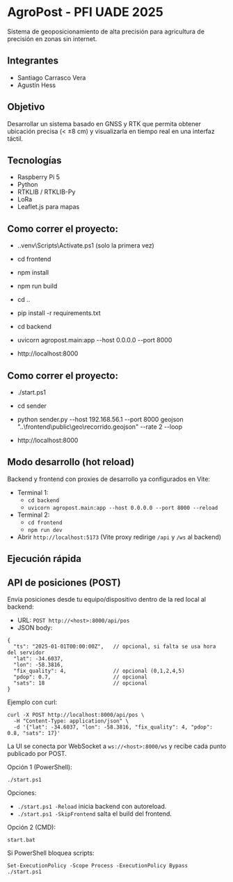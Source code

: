 # AgroPost - PFI UADE 2025
Sistema de geoposicionamiento de alta precisión para agricultura de precisión en zonas sin internet.

## Integrantes
- Santiago Carrasco Vera
- Agustín Hess

## Objetivo
Desarrollar un sistema basado en GNSS y RTK que permita obtener ubicación precisa (< ±8 cm) y visualizarla en tiempo real en una interfaz táctil.

## Tecnologías
- Raspberry Pi 5
- Python
- RTKLIB / RTKLIB-Py
- LoRa
- Leaflet.js para mapas

## Como correr el proyecto:
- .\.venv\Scripts\Activate.ps1  (solo la primera vez)
- cd frontend
- npm install
- npm run build
- cd ..
- pip install -r requirements.txt
- cd backend
- uvicorn agropost.main:app --host 0.0.0.0 --port 8000

- http://localhost:8000

## Como correr el proyecto:
- ./start.ps1
- cd sender
-  python sender.py --host 192.168.56.1 --port 8000 geojson "..\frontend\public\geo\recorrido.geojson" --rate 2 --loop

- http://localhost:8000

## Modo desarrollo (hot reload)

Backend y frontend con proxies de desarrollo ya configurados en Vite:

- Terminal 1:
  - `cd backend`
  - `uvicorn agropost.main:app --host 0.0.0.0 --port 8000 --reload`
- Terminal 2:
  - `cd frontend`
  - `npm run dev`
- Abrir `http://localhost:5173` (Vite proxy redirige `/api` y `/ws` al backend)

## Ejecución rápida

## API de posiciones (POST)

Envía posiciones desde tu equipo/dispositivo dentro de la red local al backend:

- URL: `POST http://<host>:8000/api/pos`
- JSON body:

```
{
  "ts": "2025-01-01T00:00:00Z",   // opcional, si falta se usa hora del servidor
  "lat": -34.6037,
  "lon": -58.3816,
  "fix_quality": 4,               // opcional (0,1,2,4,5)
  "pdop": 0.7,                    // opcional
  "sats": 18                      // opcional
}
```

Ejemplo con curl:

```
curl -X POST http://localhost:8000/api/pos \
  -H "Content-Type: application/json" \
  -d '{"lat": -34.6037, "lon": -58.3816, "fix_quality": 4, "pdop": 0.8, "sats": 17}'
```

La UI se conecta por WebSocket a `ws://<host>:8000/ws` y recibe cada punto publicado por POST.

Opción 1 (PowerShell):

```
./start.ps1
```

Opciones:
- `./start.ps1 -Reload` inicia backend con autoreload.
- `./start.ps1 -SkipFrontend` salta el build del frontend.

Opción 2 (CMD):

```
start.bat
```

Si PowerShell bloquea scripts:

```
Set-ExecutionPolicy -Scope Process -ExecutionPolicy Bypass
./start.ps1
```
